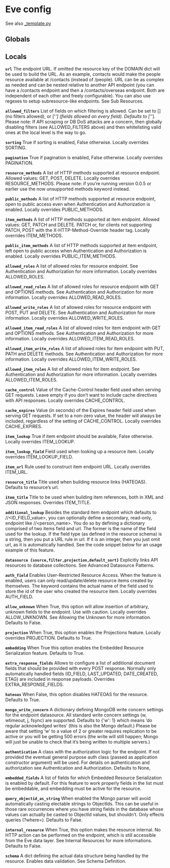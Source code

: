 
Eve config
==========

See also [_template.py](_template.py)

Globals
-------


Locals
--------


**`url`** The endpoint URL.
If omitted the resource key of the DOMAIN dict will be used to build the URL. As an example, contacts would make the people resource available at /contacts (instead of /people). URL can be as complex as needed and can be nested relative to another API endpoint (you can have a /contacts endpoint and then a /contacts/overseas endpoint. Both are independent of each other and freely configurable). You can also use regexes to setup subresource-like endpoints. See Sub Resources.

**`allowed_filters`**             List of fields on which filtering is allowed. Can be set to [] (no filters allowed), or ['*'] (fields allowed on every field). Defaults to ['*']. Please note: If API scraping or DB DoS attacks are a concern, then globally disabling filters (see ALLOWED_FILTERS above) and then whitelisting valid ones at the local level is the way to go.

**`sorting`**                     True if sorting is enabled, False otherwise. Locally overrides SORTING.

**`pagination`**                  True if pagination is enabled, False otherwise. Locally overrides PAGINATION.

**`resource_methods`**            A list of HTTP methods supported at resource endpoint. Allowed values: GET, POST, DELETE. Locally overrides RESOURCE_METHODS. Please note: if you’re running version 0.0.5 or earlier use the now unsupported methods keyword instead.

**`public_methods`**              A list of HTTP methods supported at resource endpoint, open to public access even when Authentication and Authorization is enabled. Locally overrides PUBLIC_METHODS.

**`item_methods`**                A list of HTTP methods supported at item endpoint. Allowed values: GET, PATCH and DELETE. PATCH or, for clients not supporting PATCH, POST with the X-HTTP-Method-Override header tag. Locally overrides ITEM_METHODS.

**`public_item_methods`**         A list of HTTP methods supported at item endpoint, left open to public access when Authentication and Authorization is enabled. Locally overrides PUBLIC_ITEM_METHODS.

**`allowed_roles`**               A list of allowed roles for resource endpoint. See Authentication and Authorization for more information. Locally overrides ALLOWED_ROLES.

**`allowed_read_roles`**          A list of allowed roles for resource endpoint with GET and OPTIONS methods. See Authentication and Authorization for more information. Locally overrides ALLOWED_READ_ROLES.

**`allowed_write_roles`**         A list of allowed roles for resource endpoint with POST, PUT and DELETE. See Authentication and Authorization for more information. Locally overrides ALLOWED_WRITE_ROLES.

**`allowed_item_read_roles`**     A list of allowed roles for item endpoint with GET and OPTIONS methods. See Authentication and Authorization for more information. Locally overrides ALLOWED_ITEM_READ_ROLES.

**`allowed_item_write_roles`**    A list of allowed roles for item endpoint with PUT, PATH and DELETE methods. See Authentication and Authorization for more information. Locally overrides ALLOWED_ITEM_WRITE_ROLES.

**`allowed_item_roles`**          A list of allowed roles for item endpoint. See Authentication and Authorization for more information. Locally overrides ALLOWED_ITEM_ROLES.

**`cache_control`**               Value of the Cache-Control header field used when serving GET requests. Leave empty if you don’t want to include cache directives with API responses. Locally overrides CACHE_CONTROL.

**`cache_expires`**               Value (in seconds) of the Expires header field used when serving GET requests. If set to a non-zero value, the header will always be included, regardless of the setting of CACHE_CONTROL. Locally overrides CACHE_EXPIRES.

**`item_lookup`**                 True if item endpoint should be available, False otherwise. Locally overrides ITEM_LOOKUP.

**`item_lookup_field`**           Field used when looking up a resource item. Locally overrides ITEM_LOOKUP_FIELD.

**`item_url`**                    Rule used to construct item endpoint URL. Locally overrides ITEM_URL.

**`resource_title`**              Title used when building resource links (HATEOAS). Defaults to resource’s url.

**`item_title`**                  Title to be used when building item references, both in XML and JSON responses. Overrides ITEM_TITLE.

**`additional_lookup`**           Besides the standard item endpoint which defaults to /<resource>/<ID_FIELD_value>, you can optionally define a secondary, read-only, endpoint like /<resource>/<person_name>. You do so by defining a dictionary comprised of two items field and url. The former is the name of the field used for the lookup. If the field type (as defined in the resource schema) is a string, then you put a URL rule in url. If it is an integer, then you just omit url, as it is automatically handled. See the code snippet below for an usage example of this feature.

**`datasource {source,filter,projection,default_sort}`**                 Explicitly links API resources to database collections. See Advanced Datasource Patterns.

**`auth_field`**                  Enables User-Restricted Resource Access. When the feature is enabled, users can only read/update/delete resource items created by themselves. The keyword contains the actual name of the field used to store the id of the user who created the resource item. Locally overrides AUTH_FIELD.

**`allow_unknown`**               When True, this option will allow insertion of arbitrary, unknown fields to the endpoint. Use with caution. Locally overrides ALLOW_UNKNOWN. See Allowing the Unknown for more information. Defaults to False.

**`projection`**                  When True, this option enables the Projections feature. Locally overrides PROJECTION. Defaults to True.

**`embedding`**                   When True this option enables the Embedded Resource Serialization feature. Defaults to True.

**`extra_response_fields`**       Allows to configure a list of additional document fields that should be provided with every POST response. Normally only automatically handled fields (ID_FIELD, LAST_UPDATED, DATE_CREATED, ETAG) are included in response payloads. Overrides EXTRA_RESPONSE_FIELDS.

**`hateoas`**                     When False, this option disables HATEOAS for the resource. Defaults to True.

**`mongo_write_concern`**         A dictionary defining MongoDB write concern settings for the endpoint datasource. All standard write concern settings (w, wtimeout, j, fsync) are supported. Defaults to {'w': 1} which means ‘do regular acknowledged writes’ (this is also the Mongo default.) Please be aware that setting ‘w’ to a value of 2 or greater requires replication to be active or you will be getting 500 errors (the write will still happen; Mongo will just be unable to check that it’s being written to multiple servers.)

**`authentication`**              A class with the authorization logic for the endpoint. If not provided the eventual general purpose auth class (passed as application constructor argument) will be used. For details on authentication and authorization see Authentication and Authorization. Defaults to None,

**`embedded_fields`**             A list of fields for which Embedded Resource Serialization is enabled by default. For this feature to work properly fields in the list must be embeddable, and embedding must be active for the resource.

**`query_objectid_as_string`**    When enabled the Mongo parser will avoid automatically casting electable strings to ObjectIds. This can be useful in those rare occurrences where you have string fields in the database whose values can actually be casted to ObjectId values, but shouldn’t. Only effects queries (?where=). Defaults to False.

**`internal_resource`**           When True, this option makes the resource internal. No HTTP action can be performed on the endpoint, which is still accessible from the Eve data layer. See Internal Resources for more informations. Defaults to False.

**`schema`**                      A dict defining the actual data structure being handled by the resource. Enables data validation. See Schema Definition.

